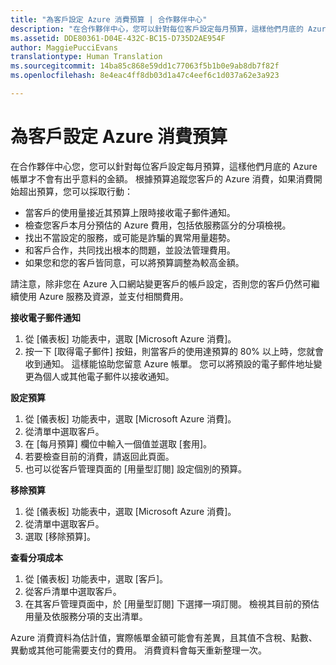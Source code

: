 ```yaml
---
title: "為客戶設定 Azure 消費預算 | 合作夥伴中心"
description: "在合作夥伴中心，您可以針對每位客戶設定每月預算，這樣他們月底的 Azure 帳單才不會有出乎意料的金額。"
ms.assetid: DDE80361-D04E-432C-BC15-D735D2AE954F
author: MaggiePucciEvans
translationtype: Human Translation
ms.sourcegitcommit: 14ba85c868e59dd1c77063f5b1b0e9ab8db7f82f
ms.openlocfilehash: 8e4eac4ff8db03d1a47c4eef6c1d037a62e3a923

---
```


# 為客戶設定 Azure 消費預算


在合作夥伴中心您，您可以針對每位客戶設定每月預算，這樣他們月底的 Azure 帳單才不會有出乎意料的金額。 根據預算追蹤您客戶的 Azure 消費，如果消費開始超出預算，您可以採取行動：

-   當客戶的使用量接近其預算上限時接收電子郵件通知。
-   檢查您客戶本月分預估的 Azure 費用，包括依服務區分的分項檢視。
-   找出不當設定的服務，或可能是詐騙的異常用量趨勢。
-   和客戶合作，共同找出根本的問題，並設法管理費用。
-   如果您和您的客戶皆同意，可以將預算調整為較高金額。

請注意，除非您在 Azure 入口網站變更客戶的帳戶設定，否則您的客戶仍然可繼續使用 Azure 服務及資源，並支付相關費用。

**接收電子郵件通知**

1.  從 [儀表板] 功能表中，選取 [Microsoft Azure 消費]。
2.  按一下 [取得電子郵件] 按鈕，則當客戶的使用達預算的 80% 以上時，您就會收到通知。 這樣能協助您留意 Azure 帳單。 您可以將預設的電子郵件地址變更為個人或其他電子郵件以接收通知。

<a href="" id="setabudget"></a>
**設定預算**

1.  從 [儀表板] 功能表中，選取 [Microsoft Azure 消費]。
2.  從清單中選取客戶。
3.  在 [每月預算] 欄位中輸入一個值並選取 [套用]。
4.  若要檢查目前的消費，請返回此頁面。
5.  也可以從客戶管理頁面的 [用量型訂閱] 設定個別的預算。

<a href="" id="removeabudget"></a>
**移除預算**

1.  從 [儀表板] 功能表中，選取 [Microsoft Azure 消費]。
2.  從清單中選取客戶。
3.  選取 [移除預算]。

<a href="" id="seeitemizedcosts"></a>
**查看分項成本**

1.  從 [儀表板] 功能表中，選取 [客戶]。
2.  從客戶清單中選取客戶。
3.  在其客戶管理頁面中，於 [用量型訂閱] 下選擇一項訂閱。 檢視其目前的預估用量及依服務分項的支出清單。

Azure 消費資料為估計值，實際帳單金額可能會有差異，且其值不含稅、點數、異動或其他可能需要支付的費用。 消費資料會每天重新整理一次。

 

 






<!--HONumber=Nov16_HO4-->


